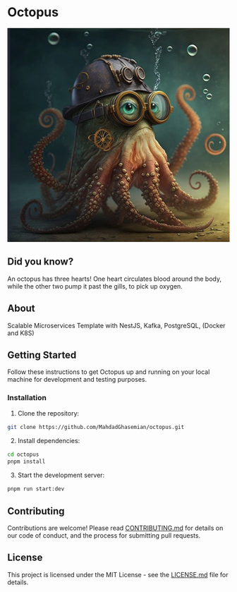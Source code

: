 # Octopus

![Octopus](.images/octopus.png)

## Did you know?

An octopus has three hearts! One heart circulates blood around the body, while the other two pump it past the gills, to pick up oxygen.

## About

Scalable Microservices Template with NestJS, Kafka, PostgreSQL, (Docker and K8S)

## Getting Started

Follow these instructions to get Octopus up and running on your local machine for development and testing purposes.

### Installation

1. Clone the repository:

```bash
git clone https://github.com/MahdadGhasemian/octopus.git
```

2. Install dependencies:

```bash
cd octopus
pnpm install
```

3. Start the development server:

```bash
pnpm run start:dev
```

## Contributing

Contributions are welcome! Please read [CONTRIBUTING.md](CONTRIBUTING.md) for details on our code of conduct, and the process for submitting pull requests.

## License

This project is licensed under the MIT License - see the [LICENSE.md](LICENSE.md) file for details.
